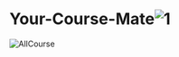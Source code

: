 # Your-Course-Mate![1](https://user-images.githubusercontent.com/66077147/201463093-adb78803-3829-4c65-8b9b-34bca9853ba1.JPG)
![AllCourse](https://user-images.githubusercontent.com/66077147/201463096-60e6ea90-06d4-40c4-b7d7-b5fe0d276665.JPG)
